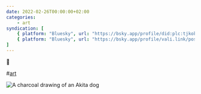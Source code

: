```yaml
---
date: 2022-02-26T00:00:00+02:00
categories:
    - art
syndication: [
    { platform: "Bluesky", url: "https://bsky.app/profile/did:plc:tjkokzqdnfzzlaxdjjzzzi5b/post/3k7rmhaunle2s", hidden: true },
    { platform: "Bluesky", url: "https://bsky.app/profile/vali.link/post/3k7rmhaunle2s" }
]
---
```

🐶

#<a href="/categories/art" class="p-category">art</a>

<img src="/posts/2022-02-26_0000/akita.jpg" alt="A charcoal drawing of an Akita dog" >
